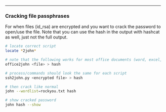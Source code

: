 -- -
### Cracking file passphrases
For when files (id_rsa) are encrypted and you want to crack the password to open/use the file. Note that you can use the hash in the output with hashcat as well, just not the full output. 
```bash
# locate correct script
locate *2john*

# note that the following works for most office documents (word, excel, powerpoint, etc)
office2john <file> > hash

# process/commands should look the same for each script
ssh2john.py <encrypted file> > hash

# then crack like normal
john --wordlist=rockyou.txt hash

# show cracked password
john hash --show
```